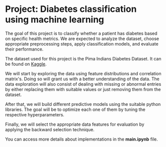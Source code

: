 # Project: Diabetes classification using machine learning

The goal of this project is to classify whether a patient has diabetes based on specific health
metrics. We are expected to analyze the dataset, choose appropriate preprocessing
steps, apply classification models, and evaluate their performance.

The dataset used for this project is the Pima Indians Diabetes Dataset. It can be found on [Kaggle](https://www.kaggle.com/datasets/uciml/pima-indians-diabetes-database).

We will start by exploring the data using feature distributions and correlation matrix's. Doing so will grant us with 
a better understanding of the data. 
The data exploration will also consist of dealing with missing or abnormal entries by either replacing them with suitable values or 
just removing them from the dataset.

After that, we will build different predictive models using the suitable python libraries. The goal will be to optimize each one of them 
by tuning the respective hyperparameters.

Finally, we will select the appropriate data features for evaluation by applying the backward selection technique.

You can access more details about implementations in the **main.ipynb** file.